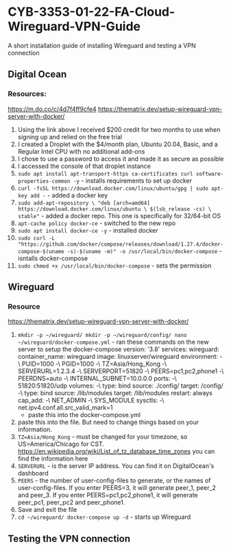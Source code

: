 # CYB-3353-01-22-FA-Cloud-Wireguard-VPN-Guide
A short installation guide of installing Wireguard and testing a VPN connection

## Digital Ocean
### Resources: 
https://m.do.co/c/4d7f4ff9cfe4 
https://thematrix.dev/setup-wireguard-vpn-server-with-docker/ 

1. Using the link above I received $200 credit for two months to use when signing up and relied on the free trial
2. I created a Droplet with the $4/month plan, Ubuntu 20.04, Basic, and a Regular Intel CPU with no additional add-ons
3. I chose to use a password to access it and made it as secure as possible
4. I accessed the console of that droplet instance
5. `sudo apt install apt-transport-https ca-certificates curl software-properties-common -y` - installs requirements to set up docker
6. `curl -fsSL https://download.docker.com/linux/ubuntu/gpg | sudo apt-key add -` - added a docker key
7. `sudo add-apt-repository \
   "deb [arch=amd64] https://download.docker.com/linux/ubuntu \
   $(lsb_release -cs) \
   stable"` - added a docker repo. This one is specifically for 32/64-bit OS
8. `apt-cache policy docker-ce` - switched to the new repo
9. `sudo apt install docker-ce -y` - installed docker
10. `sudo curl -L "https://github.com/docker/compose/releases/download/1.27.4/docker-compose-$(uname -s)-$(uname -m)" -o /usr/local/bin/docker-compose` - isntalls docker-compose
11. `sudo chmod +x /usr/local/bin/docker-compose` - sets the permission

## Wireguard
### Resource
https://thematrix.dev/setup-wireguard-vpn-server-with-docker/ 
1. `mkdir -p ~/wireguard/
mkdir -p ~/wireguard/config/
nano ~/wireguard/docker-compose.yml` - ran these commands on the new server to setup the docker-compose
version: '3.8'
services:
  wireguard:
    container_name: wireguard
    image: linuxserver/wireguard
    environment:
      -\ PUID=1000
      -\ PGID=1000
      -\ TZ=Asia/Hong_Kong
      -\ SERVERURL=1.2.3.4
      -\ SERVERPORT=51820
      -\ PEERS=pc1,pc2,phone1
      -\ PEERDNS=auto
      -\ INTERNAL_SUBNET=10.0.0.0
    ports:
      -\ 51820:51820/udp
    volumes:
      -\ type: bind
        source: ./config/
        target: /config/
      -\ type: bind
        source: /lib/modules
        target: /lib/modules
    restart: always
    cap_add:
      -\ NET_ADMIN
      -\ SYS_MODULE
    sysctls:
      -\ net.ipv4.conf.all.src_valid_mark=1
   - paste this into the docker-compose.yml
2. paste this into the file. But need to change things based on your information. 
3. `TZ=Asia/Hong_Kong` - must be changed for your timezone, so US=America/Chicago for CST. https://en.wikipedia.org/wiki/List_of_tz_database_time_zones you can find the information here
4. `SERVERURL` - is the server IP address. You can find it on DigitalOcean's dashboard
5. `PEERS` - the number of user-config-files to generate, or the names of user-config-files. If you enter PEERS=3, it will generate peer_1, peer_2 and peer_3. If you enter PEERS=pc1,pc2,phone1, it will generate peer_pc1, peer_pc2 and peer_phone1.
6. Save and exit the file
7. `cd ~/wireguard/
docker-compose up -d` - starts up Wireguard

## Testing the VPN connection
